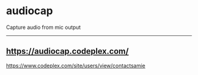 # audiocap
Capture audio from mic output

------------------------------
https://audiocap.codeplex.com/
--------------------------
https://www.codeplex.com/site/users/view/contactsamie

